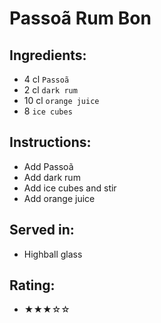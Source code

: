 # Passoã Rum Bon

## Ingredients:
- 4 cl `Passoã`
- 2 cl `dark rum`
- 10 cl `orange juice`
- 8 `ice cubes`

## Instructions:
- Add Passoã
- Add dark rum
- Add ice cubes and stir
- Add orange juice

## Served in:
- Highball glass

## Rating:
- ★★★☆☆